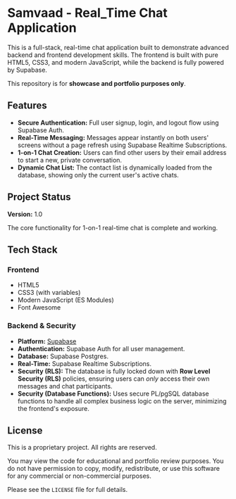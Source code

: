 # Samvaad - Real_Time Chat Application

This is a full-stack, real-time chat application built to demonstrate advanced backend and frontend development skills. The frontend is built with pure HTML5, CSS3, and modern JavaScript, while the backend is fully powered by Supabase.

This repository is for **showcase and portfolio purposes only**.

## Features

* **Secure Authentication:** Full user signup, login, and logout flow using Supabase Auth.
* **Real-Time Messaging:** Messages appear instantly on both users' screens without a page refresh using Supabase Realtime Subscriptions.
* **1-on-1 Chat Creation:** Users can find other users by their email address to start a new, private conversation.
* **Dynamic Chat List:** The contact list is dynamically loaded from the database, showing only the current user's active chats.

## Project Status

**Version:** 1.0

The core functionality for 1-on-1 real-time chat is complete and working.

## Tech Stack

### Frontend
* HTML5
* CSS3 (with variables)
* Modern JavaScript (ES Modules)
* Font Awesome

### Backend & Security
* **Platform:** [Supabase](https://supabase.com/)
* **Authentication:** Supabase Auth for all user management.
* **Database:** Supabase Postgres.
* **Real-Time:** Supabase Realtime Subscriptions.
* **Security (RLS):** The database is fully locked down with **Row Level Security (RLS)** policies, ensuring users can *only* access their own messages and chat participants.
* **Security (Database Functions):** Uses secure PL/pgSQL database functions to handle all complex business logic on the server, minimizing the frontend's exposure.

## License

This is a proprietary project. All rights are reserved.

You may view the code for educational and portfolio review purposes. You do not have permission to copy, modify, redistribute, or use this software for any commercial or non-commercial purposes.

Please see the `LICENSE` file for full details.
